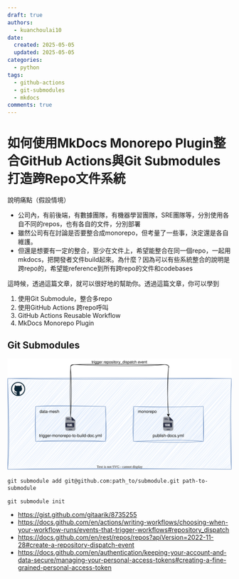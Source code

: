 ```yaml
---
draft: true
authors:
  - kuanchoulai10
date:
  created: 2025-05-05
  updated: 2025-05-05
categories:
  - python
tags:
  - github-actions
  - git-submodules
  - mkdocs
comments: true
---
```


<!-- more -->

# 如何使用MkDocs Monorepo Plugin整合GitHub Actions與Git Submodules打造跨Repo文件系統

說明痛點（假設情境）

- 公司內，有前後端，有數據團隊，有機器學習團隊，SRE團隊等，分別使用各自不同的repos，也有各自的文件，分別部署
- 雖然公司有在討論是否要整合成monorepo，但考量了一些事，決定還是各自維護。
- 但還是想要有一定的整合，至少在文件上，希望能整合在同一個repo，一起用mkdocs，把開發者文件build起來。為什麼？因為可以有些系統整合的說明是跨repo的，希望能reference到所有跨repo的文件和codebases

這時候，透過這篇文章，就可以很好地的幫助你。透過這篇文章，你可以學到

1. 使用Git Submodule，整合多repo
2. 使用GitHub Actions 跨repo呼叫
3. GitHub Actions Reusable Workflow
4. MkDocs Monorepo Plugin

## Git Submodules

![](./git-submodule.drawio.svg)

```
git submodule add git@github.com:path_to/submodule.git path-to-submodule
```

```
git submodule init
```


- https://gist.github.com/gitaarik/8735255
- https://docs.github.com/en/actions/writing-workflows/choosing-when-your-workflow-runs/events-that-trigger-workflows#repository_dispatch
- https://docs.github.com/en/rest/repos/repos?apiVersion=2022-11-28#create-a-repository-dispatch-event
- https://docs.github.com/en/authentication/keeping-your-account-and-data-secure/managing-your-personal-access-tokens#creating-a-fine-grained-personal-access-token

## 